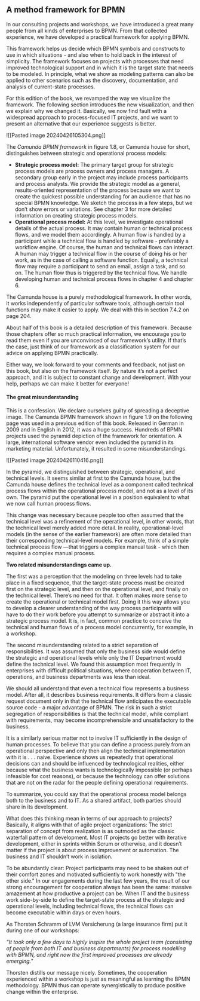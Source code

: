 ## A method framework for BPMN

In our consulting projects and workshops, we have introduced a great many people from all kinds of enterprises to BPMN. From that collected experience, we have developed a practical framework for applying BPMN.

This framework helps us decide which BPMN symbols and constructs to use in which situations - and also when to hold back in the interest of simplicity. The framework focuses on projects with processes that need improved technological support and in which it is the target state that needs to be modeled. In principle, what we show as modeling patterns can also be applied to other scenarios such as the discovery, documentation, and analysis of current-state processes.

For this edition of the book, we revamped the way we visualize the framework. The following section introduces the new visualization, and then we explain why we changed it. Basically, we now find fault with a widespread approach to process-focused IT projects, and we want to present an alternative that our experience suggests is better.

![[Pasted image 20240426105304.png]]

The *Camunda BPMN framework* in figure 1.8, or Camunda house for short, distinguishes between strategic and operational process models:

- **Strategic process model:** The primary target group for strategic process models are process owners and process managers. A secondary group early in the project may include process participants and process analysts. We provide the strategic model as a general, results-oriented representation of the process because we want to create the quickest possible understanding for an audience that has no special BPMN knowledge. We sketch the process in a few steps, but we don’t show errors or variations. See chapter 3 for more detailed information on creating strategic process models.
- **Operational process model:** At this level, we investigate operational details of the actual process. It may contain human or technical process flows, and we model them accordingly. A human flow is handled by a participant while a technical flow is handled by software - preferably a workflow engine. Of course, the human and technical flows can interact. A human may trigger a technical flow in the course of doing his or her work, as in the case of calling a software function. Equally, a technical flow may require a participant to send an email, assign a task, and so on. The human flow thus is triggered by the technical flow. We handle developing human and technical process flows in chapter 4 and chapter 6.

The Camunda house is a purely methodological framework. In other words, it works independently of particular software tools, although certain tool functions may make it easier to apply. We deal with this in section 7.4.2 on page 204.

About half of this book is a detailed description of this framework. Because those chapters offer so much practical information, we encourage you to read them even if you are unconvinced of our framework’s utility. If that’s the case, just think of our framework as a classification system for our advice on applying BPMN practically.

Either way, we look forward to your comments and feedback, not just on this book, but also on the framework itself. By nature it’s not a perfect approach, and it is subject to constant change and development. With your help, perhaps we can make it better for everyone!

#### The great misunderstanding

This is a confession. We declare ourselves guilty of spreading a deceptive image. The Camunda BPMN framework shown in figure 1.9 on the following page was used in a previous edition of this book. Released in German in 2009 and in English in 2012, it was a huge success. Hundreds of BPMN projects used the pyramid depiction of the framework for orientation. A large, international software vendor even included the pyramid in its marketing material. Unfortunately, it resulted in some misunderstandings.

![[Pasted image 20240426110416.png]]

In the pyramid, we distinguished between strategic, operational, and technical levels. It seems similar at first to the Camunda house, but the Camunda house defines the technical level as a component called technical process flows within the operational process model, and not as a level of its own. The pyramid put the operational level in a position equivalent to what we now call human process flows.

This change was necessary because people too often assumed that the technical level was a refinement of the operational level, in other words, that the technical level merely added more detail. In reality, operational-level models (in the sense of the earlier framework) are often more detailed than their corresponding technical-level models. For example, think of a simple technical process flow —that triggers a complex manual task - which then requires a complex manual process.

**Two related misunderstandings came up.**

The first was a perception that the modeling on three levels had to take place in a fixed sequence, that the target-state process must be created first on the strategic level, and then on the operational level, and finally on the technical level. There’s no need for that. It often makes more sense to create the operational or technical model first. Doing it this way allows you to develop a clearer understanding of the way process participants will have to do their work before you attempt to summarize or abstract it into a strategic process model. It is, in fact, common practice to conceive the technical and human flows of a process model concurrently, for example, in a workshop.

The second misunderstanding related to a strict separation of responsibilities. It was assumed that only the business side would define the strategic and operational levels while only the IT Department would define the technical level. We found this assumption most frequently in enterprises with difficult political situations, where cooperation between IT, operations, and business departments was less than ideal.

We should all understand that even a technical flow represents a business model. After all, it describes business requirements. It differs from a classic request document only in that the technical flow anticipates the executable source code - a major advantage of BPMN. The risk in such a strict segregation of responsibilities is that the technical model, while compliant with requirements, may become incomprehensible and unsatisfactory to the business.

It is a similarly serious matter not to involve IT sufficiently in the design of human processes. To believe that you can define a process purely from an operational perspective and only then align the technical implementation with it is . . . naive. Experience shows us repeatedly that operational decisions can and should be influenced by technological realities, either because what the business wants is technologically impossible (or perhaps infeasible for cost reasons), or because the technology can offer solutions that are not on the radar for the people defining operational requirements.

To summarize, you could say that the operational process model belongs both to the business and to IT. As a shared artifact, both parties should share in its development.

What does this thinking mean in terms of our approach to projects? Basically, it aligns with that of agile project organizations: The strict separation of concept from realization is as outmoded as the classic waterfall pattern of development. Most IT projects go better with iterative development, either in sprints within Scrum or otherwise, and it doesn’t matter if the project is about process improvement or automation. The business and IT shouldn’t work in isolation.

To be abundantly clear: Project participants may need to be shaken out of their comfort zones and motivated sufficiently to work honestly with "the other side." In our engagements during the last few years, the result of our strong encouragement for cooperation always has been the same: massive amazement at how productive a project can be. When IT and the business work side-by-side to define the target-state process at the strategic and operational levels, including technical flows, the technical flows can become executable within days or even hours.

As Thorsten Schramm of LVM Versicherung (a large insurance firm) put it during one of our workshops:

*"It took only a few days to highly inspire the whole project team (consisting of people from both IT and business departments) for process modelling with BPMN, and right now the first improved processes are already emerging."*

Thorsten distills our message nicely. Sometimes, the cooperation experienced within a workshop is just as meaningful as learning the BPMN methodology. BPMN thus can operate synergistically to produce positive change within the enterprise.
